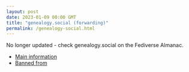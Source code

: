 ```yaml
---
layout: post
date: 2023-01-09 00:00 GMT
title: "genealogy.social (forwarding)"
permalink: /genealogy-social.html
---
```


No longer updated - check genealogy.social on the Fediverse Almanac.

* [Main information](https://www.fediversealmanac.com/api/v1/instances/genealogy.social)
* [Banned from](https://www.fediversealmanac.com/api/v1/instances/genealogy.social/banned_from)

